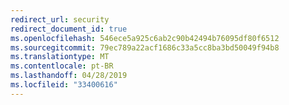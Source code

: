```yaml
---
redirect_url: security
redirect_document_id: true
ms.openlocfilehash: 546ece5a925c6ab2c90b42494b76095df80f6512
ms.sourcegitcommit: 79ec789a22acf1686c33a5cc8ba3bd50049f94b8
ms.translationtype: MT
ms.contentlocale: pt-BR
ms.lasthandoff: 04/28/2019
ms.locfileid: "33400616"
---
```

